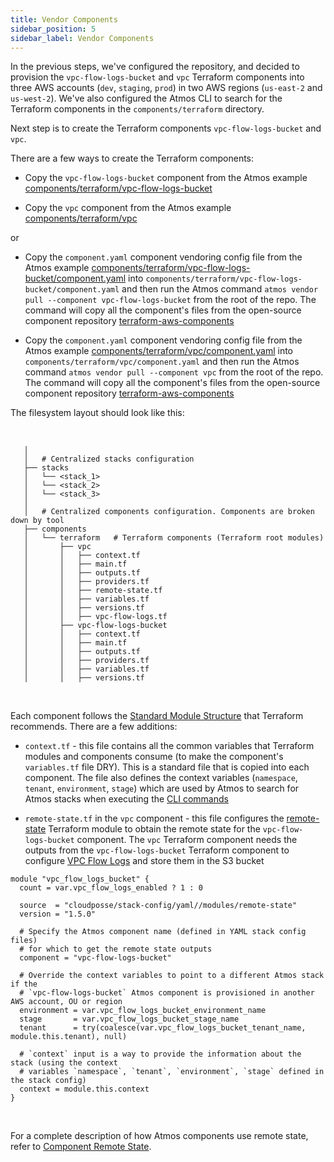 ```yaml
---
title: Vendor Components
sidebar_position: 5
sidebar_label: Vendor Components
---
```


In the previous steps, we've configured the repository, and decided to provision the `vpc-flow-logs-bucket` and `vpc` Terraform
components into three AWS accounts (`dev`, `staging`, `prod`) in two AWS regions (`us-east-2` and `us-west-2`). We've also configured the Atmos CLI to
search for the Terraform components in the `components/terraform` directory.

Next step is to create the Terraform components `vpc-flow-logs-bucket` and `vpc`.

There are a few ways to create the Terraform components:

- Copy the `vpc-flow-logs-bucket` component from the Atmos
  example [components/terraform/vpc-flow-logs-bucket](https://github.com/cloudposse/atmos/tree/master/examples/quick-start/components/terraform/vpc-flow-logs-bucket)

- Copy the `vpc` component from the Atmos
  example [components/terraform/vpc](https://github.com/cloudposse/atmos/tree/master/examples/quick-start/components/terraform/vpc)

or

- Copy the `component.yaml` component vendoring config file from the Atmos
  example [components/terraform/vpc-flow-logs-bucket/component.yaml](https://github.com/cloudposse/atmos/blob/master/examples/quick-start/components/terraform/vpc-flow-logs-bucket/component.yaml)
  into `components/terraform/vpc-flow-logs-bucket/component.yaml` and then run the Atmos
  command `atmos vendor pull --component vpc-flow-logs-bucket` from
  the root of the repo. The command will copy all the component's files from the open-source component
  repository [terraform-aws-components](https://github.com/cloudposse/terraform-aws-components/tree/master/modules/vpc-flow-logs-bucket)

- Copy the `component.yaml` component vendoring config file from the Atmos
  example [components/terraform/vpc/component.yaml](https://github.com/cloudposse/atmos/blob/master/examples/quick-start/components/terraform/vpc/component.yaml)
  into `components/terraform/vpc/component.yaml` and then run the Atmos command `atmos vendor pull --component vpc` from
  the root of the repo. The command will copy all the component's files from the open-source component
  repository [terraform-aws-components](https://github.com/cloudposse/terraform-aws-components/tree/master/modules/vpc)

The filesystem layout should look like this:

<br/>

```console
   │  
   │   # Centralized stacks configuration
   ├── stacks
   │   └── <stack_1>
   │   └── <stack_2>
   │   └── <stack_3>
   │  
   │   # Centralized components configuration. Components are broken down by tool
   ├── components
   │   └── terraform   # Terraform components (Terraform root modules)
   │       ├── vpc
   │       │   ├── context.tf
   │       │   ├── main.tf
   │       │   ├── outputs.tf
   │       │   ├── providers.tf
   │       │   ├── remote-state.tf
   │       │   ├── variables.tf
   │       │   ├── versions.tf
   │       │   ├── vpc-flow-logs.tf
   │       ├── vpc-flow-logs-bucket
   │       │   ├── context.tf
   │       │   ├── main.tf
   │       │   ├── outputs.tf
   │       │   ├── providers.tf
   │       │   ├── variables.tf
   │       │   ├── versions.tf
```

<br/>

Each component follows the [Standard Module Structure](https://developer.hashicorp.com/terraform/language/modules/develop/structure) that Terraform
recommends. There are a few additions:

- `context.tf` - this file contains all the common variables that Terraform modules and components consume (to make the component's `variables.tf`
  file DRY). This is a standard file that is copied into each component. The file also defines the context
  variables (`namespace`, `tenant`, `environment`, `stage`) which are used by Atmos to search for Atmos stacks when executing
  the [CLI commands](/cli/cheatsheet)

- `remote-state.tf` in the `vpc` component - this file configures the
  [remote-state](https://github.com/cloudposse/terraform-yaml-stack-config/tree/main/modules/remote-state) Terraform module to obtain the remote state
  for the `vpc-flow-logs-bucket` component. The `vpc` Terraform component needs the outputs from the `vpc-flow-logs-bucket` Terraform component to
  configure [VPC Flow Logs](https://docs.aws.amazon.com/vpc/latest/userguide/flow-logs.html) and store them in the S3 bucket

```hcl title="components/terraform/vpc/remote-state.tf"
module "vpc_flow_logs_bucket" {
  count = var.vpc_flow_logs_enabled ? 1 : 0

  source  = "cloudposse/stack-config/yaml//modules/remote-state"
  version = "1.5.0"

  # Specify the Atmos component name (defined in YAML stack config files) 
  # for which to get the remote state outputs
  component = "vpc-flow-logs-bucket"

  # Override the context variables to point to a different Atmos stack if the 
  # `vpc-flow-logs-bucket` Atmos component is provisioned in another AWS account, OU or region
  environment = var.vpc_flow_logs_bucket_environment_name
  stage       = var.vpc_flow_logs_bucket_stage_name
  tenant      = try(coalesce(var.vpc_flow_logs_bucket_tenant_name, module.this.tenant), null)

  # `context` input is a way to provide the information about the stack (using the context
  # variables `namespace`, `tenant`, `environment`, `stage` defined in the stack config)
  context = module.this.context
}
```

<br/>

For a complete description of how Atmos components use remote state, refer to [Component Remote State](/core-concepts/components/remote-state).

